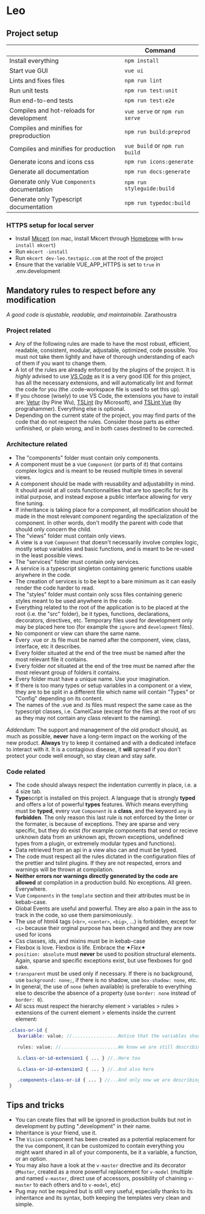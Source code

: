 # Leo

## Project setup

||Command|
|--|--|
|Install everything|`npm install`|
|Start vue GUI|`vue ui`|
|Lints and fixes files|`npm run lint`|
|Run unit tests|`npm run test:unit`|
|Run end-to-end tests|`npm run test:e2e`|
|Compiles and hot-reloads for development|`vue serve` or `npm run serve`|
|Compiles and minifies for preproduction|`npm run build:preprod`|
|Compiles and minifies for production|`vue build` or `npm run build`|
|Generate icons and icons css|`npm run icons:generate`|
|Generate all documentation|`npm run docs:generate`|
|Generate only Vue `Components` documentation|`npm run styleguide:build`|
|Generate only Typescript documentation|`npm run typedoc:build`|

### HTTPS setup for local server
- Install [Mkcert](https://mkcert.org/) (on mac, install Mkcert through [Homebrew](https://brew.sh/index_fr) with `brew install mkcert`)
- Run `mkcert -install`
- Run `mkcert dev-leo.testapic.com` at the root of the project
- Ensure that the variable VUE_APP_HTTPS is set to `true` in .env.development

## Mandatory rules to respect before any modification

*A good code is ajustable, readable, and maintainable.*
Zarathoustra

### Project related
- Any of the following rules are made to have the most robust, efficient, readable, consistent, modular, adjustable, optimized, code possible. You must not take them lightly and have of thorough understanding of each of them if you want to change them.
- A lot of the rules are already enforced by the plugins of the project. It is *highly* advised to use [VS Code](https://code.visualstudio.com/) as it is a very good IDE for this project, has all the necessary extensions, and will automatically lint and format the code for you (the .code-workspace file is used to set this up).
- If you choose (wisely) to use VS Code, the extensions you have to install are: [Vetur](https://marketplace.visualstudio.com/items?itemName=octref.vetur) (by Pine Wu), [TSLint](https://marketplace.visualstudio.com/items?itemName=ms-vscode.vscode-typescript-tslint-plugin) (by Microsoft), and [TSLint Vue](https://marketplace.visualstudio.com/items?itemName=prograhammer.tslint-vue) (by prograhammer). Everything else is optional.
- Depending on the current state of the project, you may find parts of the code that do not respect the rules. Consider those parts as either unfinished, or plain wrong, and in both cases destined to be corrected.

### Architecture related

 - The "components" folder must contain only components.
 - A component must be a vue `Component` (or parts of it) that contains complex logics and is meant to be reused multiple times in several views.
 - A component should be made with reusability and adjustability in mind. It should avoid at all costs
 functionnalities that are too specific for its initial purpose, and instead expose a public interface allowing for very fine tuning.
 - If inheritance is taking place for a component, all modification should be made in the most relevant component regarding the specialization of the component. In other words, don't modify the parent with code that should only concern the child.
 - The "views" folder must contain only views.
 - A view is a vue `Component` that doesn't necessarily involve complex logic, mostly setup variables and basic functions, and is meant to be re-used in the least possible views.
 - The "services" folder must contain only services.
 - A service is a typescript singleton containing generic functions usable anywhere in the code.
 - The creation of services is to be kept to a bare minimum as it can easily render the code harder to read.
 - The "styles" folder must contain only scss files containing generic styles meant to be used anywhere in the code.
 - Everything related to the root of the application is to be placed at the root (i.e. the "src" folder), be it types, functions, declarations, decorators, directives, etc. Temporary files used for development only may be placed here too (for example the `ignore` and `development` files).
 - No component or view can share the same name.
 - Every .vue or .ts file must be named after the component, view, class, interface, etc it describes.
 - Every folder situated at the end of the tree must be named after the most relevant file it contains.
 - Every folder *not* situated at the end of the tree must be named after the most relevant group of folders it contains.
 - Every folder must have a unique name. Use your imagination.
 - If there is too many types or setup variables in a component or a view, they are to be split in a different file which name will contain "Types" or "Config" depending on its content.
 - The names of the .vue and .ts files must respect the same case as the typescript classes, i.e. CamelCase (except for the files at the root of src as they may not contain any class relevant to the naming).

*Addendum:*
    The support and management of the old product should, as much as possible, **never** have a long-term impact on the working of the new product. **Always** try to keep it contained and with a dedicated inteface to interact with it. It is a contagious disease, it **will** spread if you don't protect your code well enough, so stay clean and stay safe.

### Code related
 - The code should always respect the indentation currently in place, i.e. a 4 size tab.
 - **Type**script is installed on this project. A language that is strongly **typed** and offers a lot of powerful **types** features. Which means everything must be **typed**, every vue `Component` is a **class**, and the keyword `any` is **forbidden**. The only reason this last rule is not enforced by the linter or the formater, is because of exceptions. They are sparse and very specific, but they do exist (for example components that send or recieve unknown data from an unknown api, thrown exceptions, undefined types from a plugin, or extremely modular types and functions).
 - Data retrieved from an api in a view also can and must be typed.
 - The code must respect all the rules dictated in the configuration files of the prettier and tslint plugins. If they are not respected, errors and warnings will be thrown at compilation.
 - **Neither errors nor warnings directly generated by the code are allowed** at compilation in a production build. No exceptions. All green. Everywhere.
 - Vue `Components` in the `template` section and their attributes must be in kebab-case.
 - Global Events are useful and powerful. They are also a pain in the ass to track in the code, so use them parsimoniously.
 - The use of html4 tags (`<br>`, `<center>`, `<big>`, ...) is forbidden, except for `<i>` because their orginal purpose has been changed and they are now used for icons
 - Css classes, ids, and mixins must be in kebab-case
 - Flexbox is love. Flexbox is life. Embrace the ✦*Flex*✦
 - `position: absolute` must **never** be used to position structural elements. Again, sparse and specific exceptions exist, but use flexboxes for god sake.
 - `transparent` must be used only if necessary. If there is no background, use `background: none;`, if there is no shadow, use `box-shadow: none`, etc.
 - In general, the use of `none` (when available) is preferable to everything else to describe the absence of a property (use `border: none` instead of `border: 0`).
 - All scss must respect the hierarchy element > variables > rules > extensions of the current element > elements inside the current element:
```scss
 .class-or-id {
	$variable: value; //.................Notice that the variables should also be separated from the rules by a line break

	rules: value; //.....................We know we are still describing .class-or-id

	&.class-or-id-extension1 { ... } //..Here too

	&.class-or-id-extension2 { ... } //..And also here

	.components-class-or-id { ... } //...And only now we are describing its components, which will be following the same rules.
 }
```


## Tips and tricks
 - You can create files that will be ignored in production builds but not in development by putting ".development" in their name.
 - Inheritance is your friend, use it.
 - The `Vision` component has been created as a potential replacement for the `Vue` component, it can be customized to contain everything you might want shared in all of your components, be it a variable, a function, or an option.
 - You may also have a look at the `v-master` directive and its decorator `@Master`, created as a more powerful replacement for `v-model` (multiple and named `v-master`, direct use of accessors, possibility of chaining `v-master` to each others and to `v-model`, etc)
 - Pug may not be required but is still very useful, especially thanks to its inheritance and its syntax, both keeping the templates very clean and simple.

